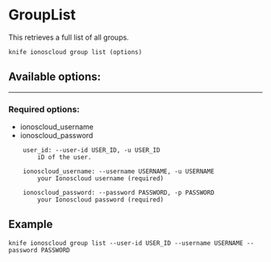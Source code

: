 # GroupList

This retrieves a full list of all groups.

```text
knife ionoscloud group list (options)
```

## Available options:
---

### Required options:

* ionoscloud_username
* ionoscloud_password

```text
    user_id: --user-id USER_ID, -u USER_ID
        iD of the user.

    ionoscloud_username: --username USERNAME, -u USERNAME
        your Ionoscloud username (required)

    ionoscloud_password: --password PASSWORD, -p PASSWORD
        your Ionoscloud password (required)

```

## Example

```text
knife ionoscloud group list --user-id USER_ID --username USERNAME --password PASSWORD
```
